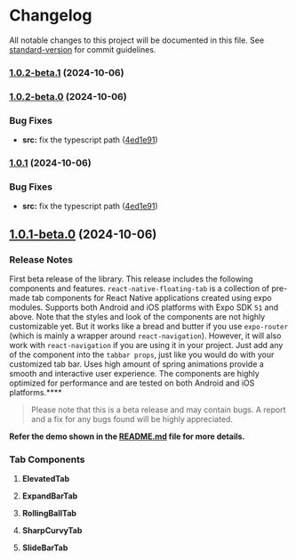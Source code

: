 # Changelog

All notable changes to this project will be documented in this file. See [standard-version](https://github.com/conventional-changelog/standard-version) for commit guidelines.

### [1.0.2-beta.1](https://github.com/moeen-mahmud/react-native-floating-tab/compare/v1.0.2-beta.0...v1.0.2-beta.1) (2024-10-06)

### [1.0.2-beta.0](https://github.com/moeen-mahmud/react-native-floating-tab/compare/v1.0.1-beta.0...v1.0.2-beta.0) (2024-10-06)


### Bug Fixes

* **src:** fix the typescript path ([4ed1e91](https://github.com/moeen-mahmud/react-native-floating-tab/commit/4ed1e91d96ac04604227a2527e55c470dc233fde))

### [1.0.1](https://github.com/moeen-mahmud/react-native-floating-tab/compare/v1.0.1-beta.0...v1.0.1) (2024-10-06)


### Bug Fixes

* **src:** fix the typescript path ([4ed1e91](https://github.com/moeen-mahmud/react-native-floating-tab/commit/4ed1e91d96ac04604227a2527e55c470dc233fde))

## [1.0.1-beta.0](https://github.com/moeen-mahmud/react-native-floating-tab/compare/v1.0.1...v1.0.1-beta.0) (2024-10-06)

### Release Notes

First beta release of the library. This release includes the following components and features. `react-native-floating-tab` is a collection of pre-made tab components for React Native applications created using expo modules. Supports both Android and iOS platforms with Expo SDK `51` and above. Note that the styles and look of the components are not highly customizable yet. But it works like a bread and butter if you use `expo-router` (which is mainly a wrapper around `react-navigation`). However, it will also work with `react-navigation` if you are using it in your project. Just add any of the component into the `tabbar props`, just like you would do with your customized tab bar. Uses high amount of spring animations provide a smooth and interactive user experience. The components are highly optimized for performance and are tested on both Android and iOS platforms.****

>Please note that this is a beta release and may contain bugs. A report and a fix for any bugs found will be highly appreciated.

**Refer the demo shown in the [README.md](https://github.com/moeen-mahmud/react-native-floating-tab/blob/main/README.md#demo) file for more details.**

### Tab Components

1. **ElevatedTab**

2. **ExpandBarTab**

3. **RollingBallTab**

4. **SharpCurvyTab**

5. **SlideBarTab**
